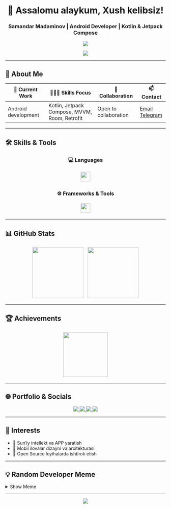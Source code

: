<h1 align="center">👋 Assalomu alaykum, Xush kelibsiz!</h1>
<h3 align="center">Samandar Madaminov | Android Developer | Kotlin & Jetpack Compose</h3>

<p align="center">
  <img src="https://capsule-render.vercel.app/api?type=waving&color=gradient&height=200&section=header&text=Madaminof%20GitHub%20Profile&fontSize=40&animation=fadeIn" />
</p>

<p align="center">
  <img src="https://readme-typing-svg.herokuapp.com?font=Fira+Code&weight=600&pause=1000&color=F7BE3B&center=true&vCenter=true&width=600&lines=Android+Developer;Kotlin+%7C+Jetpack+Compose+%7C+Firebase;Always+Learning+New+Things+📚" />
</p>

---

## 📝 About Me

<div align="center">

| 🔭 Current Work | 👨🏻‍💻 Skills Focus | 👯 Collaboration | 📫 Contact |
|----------------|-----------------|-----------------|------------|
| Android development | Kotlin, Jetpack Compose, MVVM, Room, Retrofit | Open to collaboration | [Email](mailto:madaminovsamandar51@gmail.com) <br> [Telegram](https://t.me/sames_21) |

</div>

---

## 🛠 Skills & Tools

<div align="center">

### 💻 Languages
<img src="https://skillicons.dev/icons?i=kotlin,java,xml" height="30" style="margin:5px;"/>

### ⚙️ Frameworks & Tools
<img src="https://skillicons.dev/icons?i=androidstudio,gradle,git,github,firebase,sqlite,vscode" height="30" style="margin:5px;"/>

</div>

---

## 📊 GitHub Stats

<div align="center">

<img src="https://github-readme-stats.vercel.app/api?username=Madaminof&show_icons=true&theme=radical&count_private=true" height="160" style="margin:5px;"/>
<img src="https://streak-stats.demolab.com?user=Madaminof&theme=radical" height="160" style="margin:5px;"/>

</div>

---

## 🏆 Achievements

<div align="center">
<img src="https://github-profile-trophy.vercel.app/?username=Madaminof&theme=gruvbox&no-bg=true&margin-w=10" height="140" style="margin:5px;"/>
</div>

---

## 🌐 Portfolio & Socials

<div align="center">

<a href="https://www.linkedin.com/in/madaminof/">
  <img src="https://img.shields.io/badge/LinkedIn-blue?style=for-the-badge&logo=linkedin&logoColor=white" />
</a>
<a href="https://t.me/sames_21">
  <img src="https://img.shields.io/badge/Telegram-26A5E4?style=for-the-badge&logo=telegram&logoColor=white" />
</a>
<a href="mailto:madaminovsamandar51@gmail.com">
  <img src="https://img.shields.io/badge/Gmail-D14836?style=for-the-badge&logo=gmail&logoColor=white" />
</a>
<a href="https://github.com/Madaminof">
  <img src="https://img.shields.io/badge/GitHub-000?style=for-the-badge&logo=github&logoColor=white" />
</a>

</div>

---

## 🧠 Interests

- 🔬 Sun’iy intellekt va APP yaratish  
- 📱 Mobil ilovalar dizayni va arxitekturasi  
- 🤝 Open Source loyihalarda ishtirok etish  

---

## 💡 Random Developer Meme

<details>
  <summary>Show Meme</summary>
  <p align="center">
    <img src="https://i.imgur.com/jlWqC7B.png" width="500px"/>
  </p>
</details>

---

<p align="center">
  <img src="https://capsule-render.vercel.app/api?type=waving&color=gradient&height=150&section=footer"/>
</p>
